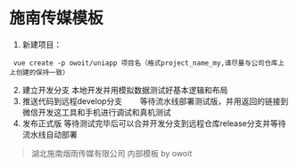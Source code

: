 # 施南传媒模板
1. 新建项目：
```shell
 vue create -p owoit/uniapp 项目名（格式project_name_my,请尽量与公司仓库上上创建的保持一致）
```
2. 建立开发分支
   本地开发并用模拟数据测试好基本逻辑和布局
3. 推送代码到远程develop分支
　　等待流水线部署测试版，并用返回的链接到微信开发这工具和手机进行调试和真机测试
4. 发布正式版
    等待测试完毕后可以合并开发分支到远程仓库release分支并等待流水线自动部署
> 湖北施南烟雨传媒有限公司 内部模板
> by owoit
